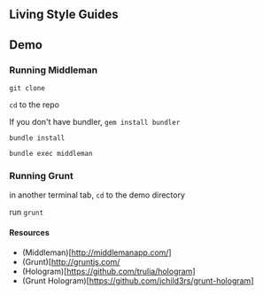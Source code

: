 Living Style Guides
-------------------

## Demo

### Running Middleman

`git clone`

`cd` to the repo

If you don't have bundler, `gem install bundler`

`bundle install`

`bundle exec middleman`

### Running Grunt

in another terminal tab, `cd` to the demo directory

run `grunt`


#### Resources
- (Middleman)[http://middlemanapp.com/]
- (Grunt)[http://gruntjs.com/
- (Hologram)[https://github.com/trulia/hologram]
- (Grunt Hologram)[https://github.com/jchild3rs/grunt-hologram]